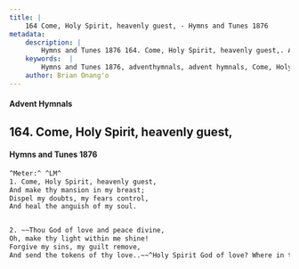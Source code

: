 ```yaml
---
title: |
    164 Come, Holy Spirit, heavenly guest, - Hymns and Tunes 1876
metadata:
    description: |
        Hymns and Tunes 1876 164. Come, Holy Spirit, heavenly guest,. And make thy mansion in my breast; Dispel my doubts, my fears control, And heal the anguish of my soul. 
    keywords:  |
        Hymns and Tunes 1876, adventhymnals, advent hymnals, Come, Holy Spirit, heavenly guest,, And make thy mansion in my breast;, 
    author: Brian Onang'o
---
```


#### Advent Hymnals
## 164. Come, Holy Spirit, heavenly guest,
####  Hymns and Tunes 1876

```txt
^Meter:^ ^LM^
1. Come, Holy Spirit, heavenly guest,
And make thy mansion in my breast;
Dispel my doubts, my fears control,
And heal the anguish of my soul.


2. ~~Thou God of love and peace divine,
Oh, make thy light within me shine!
Forgive my sins, my guilt remove,
And send the tokens of thy love..~~^Holy Spirit God of love? Where in the scriptures?^
```
